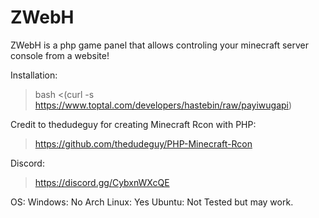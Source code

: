 # ZWebH
ZWebH is a php game panel that allows controling your minecraft server console from a website!

Installation:
> bash <(curl -s https://www.toptal.com/developers/hastebin/raw/payiwugapi)

Credit to thedudeguy for creating Minecraft Rcon with PHP:
> https://github.com/thedudeguy/PHP-Minecraft-Rcon

Discord:
> https://discord.gg/CybxnWXcQE


OS:
Windows: No
Arch Linux: Yes
Ubuntu: Not Tested but may work.

